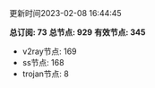 更新时间2023-02-08 16:44:45

**总订阅: 73**
**总节点: 929**
**有效节点: 345**
- v2ray节点: 169
- ss节点: 168
- trojan节点: 8
